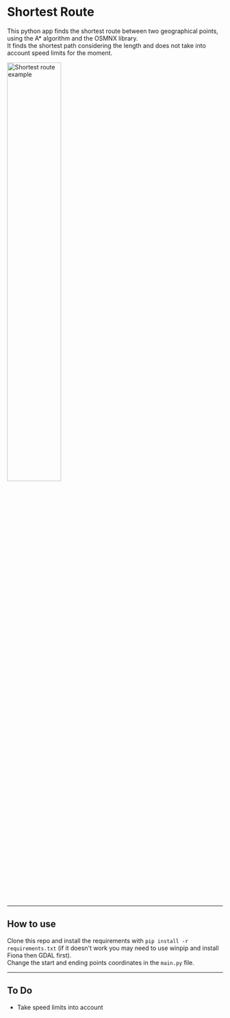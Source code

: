 # Shortest Route
This python app finds the shortest route between two geographical points, using the A* algorithm and the OSMNX
library. <br/>
It finds the shortest path considering the length and does not take into account speed limits for the moment.

<img width="50%" src="https://i.ibb.co/BTcZdMk/shortest-road-sonora.png" alt="Shortest route example">

---
## How to use
Clone this repo and install the requirements with `pip install -r requirements.txt` (if it doesn't work you may need to use winpip and install Fiona then GDAL first).<br/>
Change the start and ending points coordinates in the `main.py` file.

---
## To Do
- Take speed limits into account
